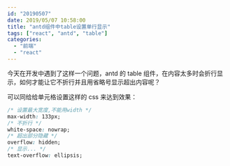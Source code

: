 ```yaml
---
id: "20190507"
date: 2019/05/07 10:58:00
title: "antd组件中table设置单行显示"
tags: ["react", "antd", "table"]
categories:
  - "前端"
  - "react"
---
```


今天在开发中遇到了这样一个问题，antd 的 table 组件，在内容太多时会折行显示，如何才能让它不折行并且用省略号显示超出内容呢？

可以同给给单元格设置这样的 css 来达到效果：

```css
/* 设置最大宽度,不能用width */
max-width: 133px;
/* 不折行 */
white-space: nowrap;
/* 超出部分隐藏 */
overflow: hidden;
/* 显示... */
text-overflow: ellipsis;
```
